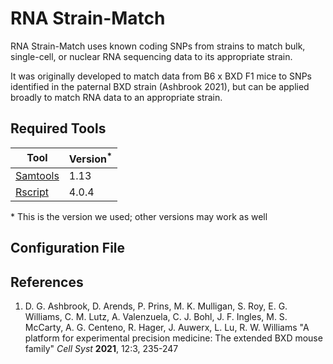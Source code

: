 RNA Strain-Match
================

RNA Strain-Match uses known coding SNPs from strains to match bulk, single-cell, or nuclear RNA sequencing data to its appropriate strain.

It was originally developed to match data from B6 x BXD F1 mice to SNPs identified in the paternal BXD strain (Ashbrook 2021), but can be applied broadly to match RNA data to an appropriate strain.

Required Tools
--------------

| Tool | Version<sup>*</sup> |
| ---- | ---------- |
| [Samtools](https://www.htslib.org/) | 1.13 |
| [Rscript](https://www.r-project.org/) | 4.0.4 |

\* This is the version we used; other versions may work as well

Configuration File
------------------



References
----------
1. D. G. Ashbrook, D. Arends, P. Prins, M. K. Mulligan, S. Roy, E. G. Williams, C. M. Lutz, A. Valenzuela, C. J. Bohl, J. F. Ingles, M. S. McCarty, A. G. Centeno, R. Hager, J. Auwerx, L. Lu, R. W. Williams "A platform for experimental precision medicine: The extended BXD mouse family" *Cell Syst* **2021**, 12:3, 235-247

